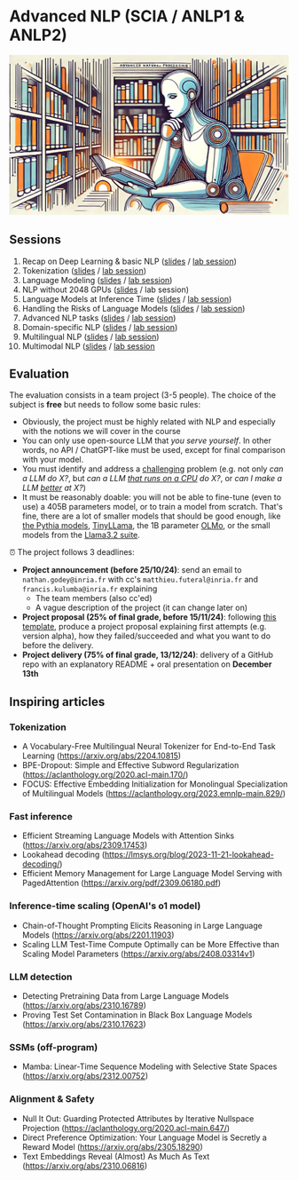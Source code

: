# Advanced NLP (SCIA / ANLP1 & ANLP2)

![Banner](static/github_anlp_banner.png)

## Sessions

1. Recap on Deep Learning & basic NLP ([slides](https://github.com/NathanGodey/AdvancedNLP/raw/main/slides/pdf/course1_recap.pdf) / [lab session](https://colab.research.google.com/drive/1_QzQBdP289benS8Uo3yPQmtXoM-f80-n?usp=sharing))
2. Tokenization ([slides](https://github.com/NathanGodey/AdvancedNLP/raw/main/slides/pdf/course2_tokenization.pdf) / [lab session](https://colab.research.google.com/drive/1xEKz_1LcnkfcEenukIGCrk-Nf_5Hb19s?usp=sharing))
3. Language Modeling ([slides](https://github.com/NathanGodey/AdvancedNLP/raw/main/slides/pdf/course3_lm.pdf) / [lab session](https://colab.research.google.com/drive/1QmVOWC1oB206PmOBn8j0EF54laSh3BBd?usp=sharing))
4. NLP without 2048 GPUs ([slides](https://github.com/NathanGodey/AdvancedNLP/raw/main/slides/pdf/course4_efficiency.pdf) / lab session)
5. Language Models at Inference Time ([slides](https://raw.githubusercontent.com/NathanGodey/AdvancedNLP/main/slides/pdf/course5_inference.pdf) / [lab session](https://colab.research.google.com/drive/13Q1WVHDvmFX4pDQ9pSr0KrggBnPtBSPX?usp=sharing))
6. Handling the Risks of Language Models ([slides](https://github.com/NathanGodey/AdvancedNLP/raw/main/slides/pdf/course6_risks.pdf) / [lab session](https://colab.research.google.com/drive/1BSrIa5p-f2UvJEH-Y0ezniJcOoRHltMm?usp=sharing))
7. Advanced NLP tasks ([slides](https://github.com/NathanGodey/AdvancedNLP/raw/main/slides/pdf/course7_advanced.pdf) / [lab session](https://colab.research.google.com/drive/1b43gxnijKdGOU9llPEC-x2dd_E89ROk1?usp=sharing))
8. Domain-specific NLP ([slides](https://github.com/NathanGodey/AdvancedNLP/raw/main/slides/pdf/course8_specific.pdf) / [lab session](https://colab.research.google.com/drive/1RUwYAl__CjkkWcsw6gAmlpX3OUszWm-9?usp=sharing))
9. Multilingual NLP ([slides](https://github.com/NathanGodey/AdvancedNLP/blob/main/slides/pdf/Course%209%20-%20Multilingual%20NLP.pdf) / [lab session](https://colab.research.google.com/drive/11TX-q-hAdFiSeMVqFp1VCXhi_Ifoj8Rp?usp=sharing))
10. Multimodal NLP ([slides](https://github.com/NathanGodey/AdvancedNLP/blob/main/slides/pdf/cours10_Multimodal_NLP.pdf) / [lab session](https://colab.research.google.com/drive/1uAA0T6o88QVHeNItS5RxQMrhOV5Lsql4?usp=sharing)

## Evaluation

The evaluation consists in a team project (3-5 people). The choice of the subject is **free** but needs to follow some basic rules:

- Obviously, the project must be highly related with NLP and especially with the notions we will cover in the course
- You can only use open-source LLM that _you serve yourself_. In other words, no API / ChatGPT-like must be used, except for final comparison with your model.
- You must identify and address a <ins>challenging</ins> problem (e.g. not only _can a LLM do X?_, but _can a LLM <ins>that runs on a CPU</ins> do X?_, or _can I make a LLM <ins>better</ins> at X?_)
- It must be reasonably doable: you will not be able to fine-tune (even to use) a 405B parameters model, or to train a model from scratch. That's fine, there are a lot of smaller models that should be good enough, like [the Pythia models](https://huggingface.co/collections/EleutherAI/pythia-scaling-suite-64fb5dfa8c21ebb3db7ad2e1), [TinyLLama](https://huggingface.co/collections/TinyLlama/tinyllama-11b-v1-660bb5bfabd8bd25eebbb1ef), the 1B parameter [OLMo](https://huggingface.co/collections/allenai/olmo-suite-65aeaae8fe5b6b2122b46778), or the small models from the [Llama3.2 suite](https://huggingface.co/collections/meta-llama/llama-32-66f448ffc8c32f949b04c8cf).

:alarm_clock: The project follows 3 deadlines:

- **Project announcement (before 25/10/24)**: send an email to `nathan.godey@inria.fr` with cc's `matthieu.futeral@inria.fr` and `francis.kulumba@inria.fr` explaining
  - The team members (also cc'ed)
  - A vague description of the project (it can change later on)
- **Project proposal (25% of final grade, before 15/11/24)**: following [this template](https://docs.google.com/document/d/1rCWr6p5N0ip7fpNv9e5wjX7gez4oaFGioatYXRRKGR8/edit?usp=sharing), produce a project proposal explaining first attempts (e.g. version alpha), how they failed/succeeded and what you want to do before the delivery.
- **Project delivery (75% of final grade, 13/12/24)**: delivery of a GitHub repo with an explanatory README + oral presentation on **December 13th**

## Inspiring articles

### Tokenization

- A Vocabulary-Free Multilingual Neural Tokenizer for End-to-End Task Learning (https://arxiv.org/abs/2204.10815)
- BPE-Dropout: Simple and Effective Subword Regularization (https://aclanthology.org/2020.acl-main.170/)
- FOCUS: Effective Embedding Initialization for Monolingual Specialization of Multilingual Models (https://aclanthology.org/2023.emnlp-main.829/)

### Fast inference

- Efficient Streaming Language Models with Attention Sinks (https://arxiv.org/abs/2309.17453)
- Lookahead decoding (https://lmsys.org/blog/2023-11-21-lookahead-decoding/)
- Efficient Memory Management for Large Language Model Serving with PagedAttention (https://arxiv.org/pdf/2309.06180.pdf)

### Inference-time scaling (OpenAI's o1 model)

- Chain-of-Thought Prompting Elicits Reasoning in Large Language Models (https://arxiv.org/abs/2201.11903)
- Scaling LLM Test-Time Compute Optimally can be More Effective than Scaling Model Parameters (https://arxiv.org/abs/2408.03314v1)

### LLM detection

- Detecting Pretraining Data from Large Language Models (https://arxiv.org/abs/2310.16789)
- Proving Test Set Contamination in Black Box Language Models (https://arxiv.org/abs/2310.17623)

### SSMs (off-program)

- Mamba: Linear-Time Sequence Modeling with Selective State Spaces (https://arxiv.org/abs/2312.00752)

### Alignment & Safety

- Null It Out: Guarding Protected Attributes by Iterative Nullspace Projection (https://aclanthology.org/2020.acl-main.647/)
- Direct Preference Optimization: Your Language Model is Secretly a Reward Model (https://arxiv.org/abs/2305.18290)
- Text Embeddings Reveal (Almost) As Much As Text (https://arxiv.org/abs/2310.06816)

